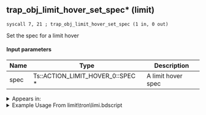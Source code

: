 ## trap_obj_limit_hover_set_spec* (limit)

`syscall 7, 21 ; trap_obj_limit_hover_set_spec (1 in, 0 out)`

Set the spec for a limit hover

#### Input parameters
| Name | Type | Description
|------|------|------------
| spec   | Ts::ACTION_LIMIT_HOVER_0::SPEC *   | A limit hover spec




<details>
	<summary>Appears in:</summary>
| filename | Entity (obj)
|----------|-------------
| limit\tron\limi.bdscript       |           
| obj\P_AL010\p_al.bdscript       | ((P) Genie)          

</details>

<details>
	<summary>Example Usage From limit\tron\limi.bdscript</summary>
```
L609:
 gosub 4, L616
 pushFromPWp W0
 syscall 7, 21 ; trap_obj_limit_hover_set_spec (1 in, 0 out)
 ret
```
</details>

